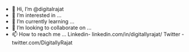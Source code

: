 - 👋 Hi, I’m @digitalrajat
- 👀 I’m interested in ...
- 🌱 I’m currently learning ...
- 💞️ I’m looking to collaborate on ...
- 📫 How to reach me ... Linkedin- linkedin.com/in/digitallyrajat/ 
                         Twitter - twitter.com/DigitallyRajat

<!---
digitalrajat/digitalrajat is a ✨ special ✨ repository because its `README.md` (this file) appears on your GitHub profile.
You can click the Preview link to take a look at your changes.
--->
